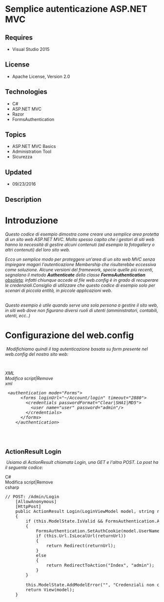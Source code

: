 # Semplice autenticazione ASP.NET MVC
## Requires
- Visual Studio 2015
## License
- Apache License, Version 2.0
## Technologies
- C#
- ASP.NET MVC
- Razor
- FormsAuthentication
## Topics
- ASP.NET MVC Basics
- Administration Tool
- Sicurezza
## Updated
- 09/23/2016
## Description

<h1>Introduzione</h1>
<p><em>Questo codice di esempio dimostra come creare una semplice area protetta di un sito web ASP.NET MVC. Molto spesso capita che i gestori di siti web hanno la necessit&agrave; di gestire alcuni contenuti (ad esempio la fotogallery o altri contenuti) del
 loro sito web.</em></p>
<p><em>Ecco un semplice modo per proteggere un'area di un sito web MVC senza impiegare magari l'autenticazione Membership che risulterebbe eccessiva come soluzione. Alcune versioni del framework, specie quelle pi&ugrave; recenti, segnalano il metodo
<strong>Authenticate</strong> della classe <strong>FormsAuthentication</strong> <span style="text-decoration:underline">
obsoleta</span>; infatti chiunque accede al file web.config &egrave; in grado di recuperare le credenziali.Consiglio di utilizzare che questo codice di esempio solo per scenari di piccola entit&agrave;, in piccole applicazioni web.</em></p>
<p><em><br>
Questo esempio &egrave; utile quando serve una sola persona a gestire il sito web, in siti web dove non figurano diversi ruoli di utenti (amministratori, contabili, utenti, ecc..) &nbsp;&nbsp;</em></p>
<h1><span>Configurazione del web.config</span></h1>
<p><em>&nbsp;Modifichiamo quindi il tag autenticazione basata su form presente nel web.config del nostro sito web:</em></p>
<p><em>&nbsp;</em></p>
<div class="scriptcode"><em>
<div class="pluginEditHolder" pluginCommand="mceScriptCode">
<div class="title"><span>XML</span></div>
<div class="pluginLinkHolder"><span class="pluginEditHolderLink">Modifica script</span>|<span class="pluginRemoveHolderLink">Remove</span></div>
<span class="hidden">xml</span>

<div class="preview">
<pre class="xml">&nbsp;<span class="xml__tag_start">&lt;authentication</span>&nbsp;<span class="xml__attr_name">mode</span>=<span class="xml__attr_value">&quot;Forms&quot;</span><span class="xml__tag_start">&gt;&nbsp;
</span>&nbsp;&nbsp;&nbsp;&nbsp;&nbsp;&nbsp;<span class="xml__tag_start">&lt;forms</span>&nbsp;<span class="xml__attr_name">loginUrl</span>=<span class="xml__attr_value">&quot;~/Account/login&quot;</span>&nbsp;<span class="xml__attr_name">timeout</span>=<span class="xml__attr_value">&quot;2880&quot;</span><span class="xml__tag_start">&gt;&nbsp;
</span>&nbsp;&nbsp;&nbsp;&nbsp;&nbsp;&nbsp;&nbsp;&nbsp;<span class="xml__tag_start">&lt;credentials</span>&nbsp;<span class="xml__attr_name">passwordFormat</span>=<span class="xml__attr_value">&quot;Clear|SHA1|MD5&quot;</span><span class="xml__tag_start">&gt;&nbsp;
</span>&nbsp;&nbsp;&nbsp;&nbsp;&nbsp;&nbsp;&nbsp;&nbsp;&nbsp;&nbsp;<span class="xml__tag_start">&lt;user</span>&nbsp;<span class="xml__attr_name">name</span>=<span class="xml__attr_value">&quot;user&quot;</span>&nbsp;<span class="xml__attr_name">password</span>=<span class="xml__attr_value">&quot;admin&quot;</span><span class="xml__tag_start">/&gt;</span>&nbsp;
&nbsp;&nbsp;&nbsp;&nbsp;&nbsp;&nbsp;&nbsp;&nbsp;<span class="xml__tag_end">&lt;/credentials&gt;</span>&nbsp;
&nbsp;&nbsp;&nbsp;&nbsp;&nbsp;&nbsp;<span class="xml__tag_end">&lt;/forms&gt;</span>&nbsp;
&nbsp;&nbsp;&nbsp;&nbsp;<span class="xml__tag_end">&lt;/authentication&gt;</span></pre>
</div>
</div>
</em></div>
<p><em>&nbsp;</em></p>
<div class="endscriptcode"><em>&nbsp;</em></div>
<p><span style="font-size:20px; font-weight:bold">ActionResult Login</span></p>
<p><em>&nbsp;Usiamo di ActionResult chiamata Login, una GET e l'altra POST. La post ha il seguente codice:</em></p>
<div class="scriptcode">
<div class="pluginEditHolder" pluginCommand="mceScriptCode">
<div class="title"><span>C#</span></div>
<div class="pluginLinkHolder"><span class="pluginEditHolderLink">Modifica script</span>|<span class="pluginRemoveHolderLink">Remove</span></div>
<span class="hidden">csharp</span>

<div class="preview">
<pre class="csharp"><span class="cs__com">//&nbsp;POST:&nbsp;/Admin/Login</span>&nbsp;
&nbsp;&nbsp;&nbsp;&nbsp;[AllowAnonymous]&nbsp;
&nbsp;&nbsp;&nbsp;&nbsp;[HttpPost]&nbsp;
&nbsp;&nbsp;&nbsp;&nbsp;<span class="cs__keyword">public</span>&nbsp;ActionResult&nbsp;Login(LoginViewModel&nbsp;model,&nbsp;<span class="cs__keyword">string</span>&nbsp;returnUrl)&nbsp;
&nbsp;&nbsp;&nbsp;&nbsp;{&nbsp;
&nbsp;&nbsp;&nbsp;&nbsp;&nbsp;&nbsp;&nbsp;&nbsp;<span class="cs__keyword">if</span>&nbsp;(<span class="cs__keyword">this</span>.ModelState.IsValid&nbsp;&amp;&amp;&nbsp;FormsAuthentication.Authenticate(model.UserName,&nbsp;model.Password))&nbsp;
&nbsp;&nbsp;&nbsp;&nbsp;&nbsp;&nbsp;&nbsp;&nbsp;{&nbsp;
&nbsp;&nbsp;&nbsp;&nbsp;&nbsp;&nbsp;&nbsp;&nbsp;&nbsp;&nbsp;&nbsp;&nbsp;FormsAuthentication.SetAuthCookie(model.UserName,&nbsp;model.RememberMe);&nbsp;
&nbsp;&nbsp;&nbsp;&nbsp;&nbsp;&nbsp;&nbsp;&nbsp;&nbsp;&nbsp;&nbsp;&nbsp;<span class="cs__keyword">if</span>&nbsp;(<span class="cs__keyword">this</span>.Url.IsLocalUrl(returnUrl))&nbsp;
&nbsp;&nbsp;&nbsp;&nbsp;&nbsp;&nbsp;&nbsp;&nbsp;&nbsp;&nbsp;&nbsp;&nbsp;{&nbsp;
&nbsp;&nbsp;&nbsp;&nbsp;&nbsp;&nbsp;&nbsp;&nbsp;&nbsp;&nbsp;&nbsp;&nbsp;&nbsp;&nbsp;&nbsp;&nbsp;<span class="cs__keyword">return</span>&nbsp;Redirect(returnUrl);&nbsp;
&nbsp;&nbsp;&nbsp;&nbsp;&nbsp;&nbsp;&nbsp;&nbsp;&nbsp;&nbsp;&nbsp;&nbsp;}&nbsp;
&nbsp;&nbsp;&nbsp;&nbsp;&nbsp;&nbsp;&nbsp;&nbsp;&nbsp;&nbsp;&nbsp;&nbsp;<span class="cs__keyword">else</span>&nbsp;
&nbsp;&nbsp;&nbsp;&nbsp;&nbsp;&nbsp;&nbsp;&nbsp;&nbsp;&nbsp;&nbsp;&nbsp;{&nbsp;
&nbsp;&nbsp;&nbsp;&nbsp;&nbsp;&nbsp;&nbsp;&nbsp;&nbsp;&nbsp;&nbsp;&nbsp;&nbsp;&nbsp;&nbsp;&nbsp;<span class="cs__keyword">return</span>&nbsp;RedirectToAction(<span class="cs__string">&quot;Index&quot;</span>,&nbsp;<span class="cs__string">&quot;admin&quot;</span>);&nbsp;
&nbsp;&nbsp;&nbsp;&nbsp;&nbsp;&nbsp;&nbsp;&nbsp;&nbsp;&nbsp;&nbsp;&nbsp;}&nbsp;
&nbsp;&nbsp;&nbsp;&nbsp;&nbsp;&nbsp;&nbsp;&nbsp;}&nbsp;&nbsp;
&nbsp;&nbsp;&nbsp;&nbsp;&nbsp;&nbsp;&nbsp;&nbsp;&nbsp;
&nbsp;&nbsp;&nbsp;&nbsp;&nbsp;&nbsp;&nbsp;&nbsp;<span class="cs__keyword">this</span>.ModelState.AddModelError(<span class="cs__string">&quot;&quot;</span>,&nbsp;<span class="cs__string">&quot;Credenziali&nbsp;non&nbsp;corrette.&quot;</span>);&nbsp;
&nbsp;&nbsp;&nbsp;&nbsp;&nbsp;&nbsp;&nbsp;&nbsp;<span class="cs__keyword">return</span>&nbsp;View(model);&nbsp;
&nbsp;&nbsp;&nbsp;&nbsp;}</pre>
</div>
</div>
</div>
